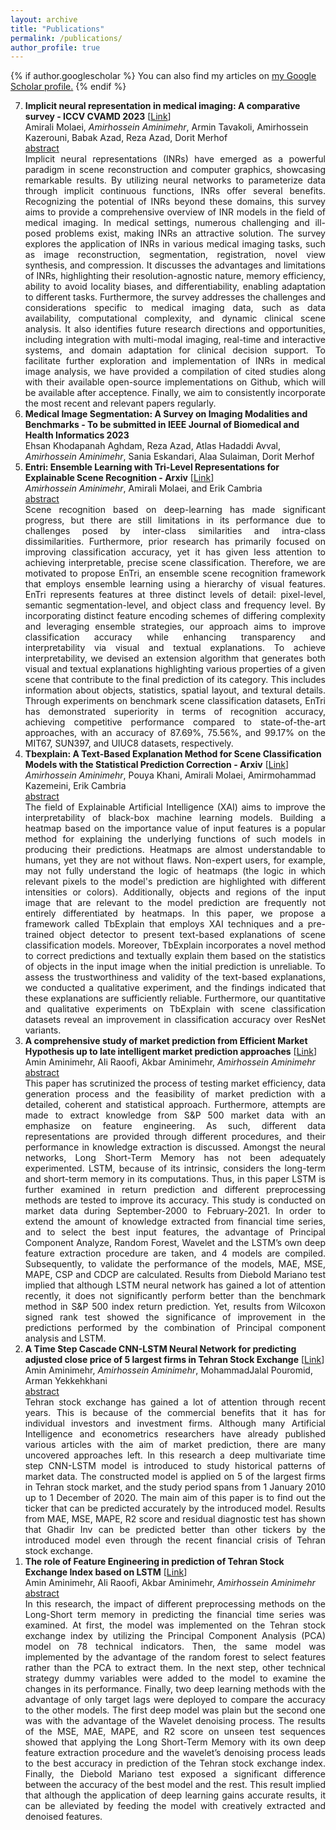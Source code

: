 ```yaml
---
layout: archive
title: "Publications"
permalink: /publications/
author_profile: true
---
```

<script src="https://ajax.googleapis.com/ajax/libs/jquery/3.5.1/jquery.min.js"></script>
<script>
  $(document).ready(function () {
    $(".abstract").hide();
    $(".button").on("click", function () {
        $(this).next(".abstract").slideToggle(400);
    });
});
</script>


<style>
.abstract{text-align:justify; }
.button{ text-align:justify; }
</style>

{% if author.googlescholar %}
  You can also find my articles on <u><a href="{{author.googlescholar}}">my Google Scholar profile</a>.</u>
{% endif %}



<ol reversed>
<div id="9">
<li> <b>Implicit neural representation in medical imaging: A comparative survey - ICCV CVAMD 2023</b> [<a href="https://openaccess.thecvf.com/content/ICCV2023W/CVAMD/papers/Molaei_Implicit_Neural_Representation_in_Medical_Imaging_A_Comparative_Survey_ICCVW_2023_paper.pdf">Link</a>]
<br>Amirali Molaei, <i>Amirhossein Aminimehr</i>, Armin Tavakoli, Amirhossein Kazerouni, Babak Azad, Reza Azad, Dorit Merhof
<div class='button' data-content="toggle-text"><a href="#9">abstract</a></div>
<div class='abstract'>
Implicit neural representations (INRs) have emerged as a powerful paradigm in scene reconstruction and computer graphics, showcasing remarkable results. By utilizing neural networks to parameterize data through implicit continuous functions, INRs offer several benefits. Recognizing the potential of INRs beyond these domains, this survey aims to provide a comprehensive overview of INR models in the field of medical imaging. In medical settings, numerous challenging and ill-posed problems exist, making INRs an attractive solution. The survey explores the application of INRs in various medical imaging tasks, such as image reconstruction, segmentation, registration, novel view synthesis, and compression. It discusses the advantages and limitations of INRs, highlighting their resolution-agnostic nature, memory efficiency, ability to avoid locality biases, and differentiability, enabling adaptation to different tasks. Furthermore, the survey addresses the challenges and considerations specific to medical imaging data, such as data availability, computational complexity, and dynamic clinical scene analysis. It also identifies future research directions and opportunities, including integration with multi-modal imaging, real-time and interactive systems, and domain adaptation for clinical decision support. To facilitate further exploration and implementation of INRs in medical image analysis, we have provided a compilation of cited studies along with their available open-source implementations on Github, which will be available after acceptence. Finally, we aim to consistently incorporate the most recent and relevant papers regularly.
</div></li></div>

<div id="8">
<li> <b>Medical Image Segmentation: A Survey on Imaging Modalities and Benchmarks - To be submitted in IEEE Journal of Biomedical and Health Informatics 2023</b>
<br>Ehsan Khodapanah Aghdam, Reza Azad, Atlas Hadaddi Avval, <i>Amirhossein Aminimehr</i>, Sania Eskandari, Alaa Sulaiman, Dorit Merhof
</li></div>

<div id="7">
<li> <b>Entri: Ensemble Learning with Tri-Level Representations for Explainable Scene Recognition - Arxiv</b> [<a href="https://papers.ssrn.com/sol3/papers.cfm?abstract_id=4482110">Link</a>]
<br><i>Amirhossein Aminimehr</i>, Amirali Molaei, and Erik Cambria
<div class='button' data-content="toggle-text"><a href="#7">abstract</a></div>
<div class='abstract'>
Scene recognition based on deep-learning has made significant progress, but there are still limitations in its performance due to challenges posed by inter-class similarities and intra-class dissimilarities. Furthermore, prior research has primarily focused on improving classification accuracy, yet it has given less attention to achieving interpretable, precise scene classification. Therefore, we are motivated to propose EnTri, an ensemble scene recognition framework that employs ensemble learning using a hierarchy of visual features. EnTri represents features at three distinct levels of detail: pixel-level, semantic segmentation-level, and object class and frequency level. By incorporating distinct feature encoding schemes of differing complexity and leveraging ensemble strategies, our approach aims to improve classification accuracy while enhancing transparency and interpretability via visual and textual explanations. To achieve interpretability, we devised an extension algorithm that generates both visual and textual explanations highlighting various properties of a given scene that contribute to the final prediction of its category. This includes information about objects, statistics, spatial layout, and textural details. Through experiments on benchmark scene classification datasets, EnTri has demonstrated superiority in terms of recognition accuracy, achieving competitive performance compared to state-of-the-art approaches, with an accuracy of 87.69%, 75.56%, and 99.17% on the MIT67, SUN397, and UIUC8 datasets, respectively.
</div></li></div>

<div id="6">
<li> <b>Tbexplain: A Text-Based Explanation Method for Scene Classification Models with the Statistical Prediction Correction - Arxiv</b> [<a href="https://papers.ssrn.com/sol3/papers.cfm?abstract_id=4385953">Link</a>]
  <br><i>Amirhossein Aminimehr</i>, Pouya Khani, Amirali Molaei, Amirmohammad Kazemeini, Erik Cambria
<div class='button' data-content="toggle-text"><a href="#6">abstract</a></div>
<div class='abstract'>
The field of Explainable Artificial Intelligence (XAI) aims to improve the interpretability of black-box machine learning models. Building a heatmap based on the importance value of input features is a popular method for explaining the underlying functions of such models in producing their predictions. Heatmaps are almost understandable to humans, yet they are not without flaws. Non-expert users, for example, may not fully understand the logic of heatmaps (the logic in which relevant pixels to the model's prediction are highlighted with different intensities or colors). Additionally, objects and regions of the input image that are relevant to the model prediction are frequently not entirely differentiated by heatmaps. In this paper, we propose a framework called TbExplain that employs XAI techniques and a pre-trained object detector to present text-based explanations of scene classification models. Moreover, TbExplain incorporates a novel method to correct predictions and textually explain them based on the statistics of objects in the input image when the initial prediction is unreliable. To assess the trustworthiness and validity of the text-based explanations, we conducted a qualitative experiment, and the findings indicated that these explanations are sufficiently reliable. Furthermore, our quantitative and qualitative experiments on TbExplain with scene classification datasets reveal an improvement in classification accuracy over ResNet variants.
</div></li></div>

<div id="5">
<li> <b>A comprehensive study of market prediction from Efficient Market Hypothesis up to late intelligent market prediction approaches</b> [<a href="https://link.springer.com/article/10.1007/s10614-022-10283-1">Link</a>]
<br>Amin Aminimehr, Ali Raoofi, Akbar Aminimehr, <i>Amirhossein Aminimehr</i>
<br><a class='button' data-content="toggle-text" href="#5">abstract</a>
<div class='abstract'>
This paper has scrutinized the process of testing market efficiency, data generation process and the feasibility of market prediction with a detailed, coherent and statistical approach. Furthermore, attempts are made to extract knowledge from S&P 500 market data with an emphasize on feature engineering. As such, different data representations are provided through different procedures, and their performance in knowledge extraction is discussed. Amongst the neural networks, Long Short-Term Memory has not been adequately experimented. LSTM, because of its intrinsic, considers the long-term and short-term memory in its computations. Thus, in this paper LSTM is further examined in return prediction and different preprocessing methods are tested to improve its accuracy. This study is conducted on market data during September-2000 to February-2021. In order to extend the amount of knowledge extracted from financial time series, and to select the best input features, the advantage of Principal Component Analyze, Random Forest, Wavelet and the LSTM’s own deep feature extraction procedure are taken, and 4 models are compiled. Subsequently, to validate the performance of the models, MAE, MSE, MAPE, CSP and CDCP are calculated. Results from Diebold Mariano test implied that although LSTM neural network has gained a lot of attention recently, it does not significantly perform better than the benchmark method in S&P 500 index return prediction. Yet, results from Wilcoxon signed rank test showed the significance of improvement in the predictions performed by the combination of Principal component analysis and LSTM.
</div></li></div>


<div id="4">
<li> <b>A Time Step Cascade CNN-LSTM Neural Network for predicting adjusted close price of 5 largest firms in Tehran Stock Exchange</b> [<a href="https://civilica.com/doc/1178787/">Link</a>]
<br>Amin Aminimehr, <i>Amirhossein Aminimehr</i>, MohammadJalal Pouromid, Arman Yekkehkhani
<div class='button' data-content="toggle-text"><a href="#4">abstract</a></div>
<div class='abstract'>
Tehran stock exchange has gained a lot of attention through recent years. This is because of the commercial benefits that it has for individual investors and investment firms. Although many Artificial Intelligence and econometrics researchers have already published various articles with the aim of market prediction, there are many uncovered approaches left. In this research a deep multivariate time step CNN-LSTM model is introduced to study historical patterns of market data. The constructed model is applied on 5 of the largest firms in Tehran stock market, and the study period spans from 1 January 2010 up to 1 December of 2020. The main aim of this paper is to find out the ticker that can be predicted accurately by the introduced model. Results from MAE, MSE, MAPE, R2 score and residual diagnostic test has shown that Ghadir Inv can be predicted better than other tickers by the introduced model even through the recent financial crisis of Tehran stock exchange.
</div></li></div>

<div id="3">
<li> <b>The role of Feature Engineering in prediction of Tehran Stock Exchange Index based on LSTM</b> [<a href="https://ijes.shirazu.ac.ir/article_6213.html">Link</a>]
<br>Amin Aminimehr, Ali Raoofi, Akbar Aminimehr, <i>Amirhossein Aminimehr</i>
<br><a class='button' data-content="toggle-text" href="#3">abstract</a>
<div class='abstract'>
In this research, the impact of different preprocessing methods on the Long-Short term memory in predicting the financial time series was examined. At first, the model was implemented on the Tehran stock exchange index by utilizing the Principal Component Analysis (PCA) model on 78 technical indicators. Then, the same model was implemented by the advantage of the random forest to select features rather than the PCA to extract them. In the next step, other technical strategy dummy variables were added to the model to examine the changes in its performance. Finally, two deep learning methods with the advantage of only target lags were deployed to compare the accuracy to the other models. The first deep model was plain but the second one was with the advantage of the Wavelet denoising process. The results of the MSE, MAE, MAPE, and R2 score on unseen test sequences showed that applying the Long Short-Term Memory with its own deep feature extraction procedure and the wavelet’s denoising process leads to the best accuracy in prediction of the Tehran stock exchange index. Finally, the Diebold Mariano test exposed a significant difference between the accuracy of the best model and the rest. This result implied that although the application of deep learning gains accurate results, it can be alleviated by feeding the model with creatively extracted and denoised features.
</div></li></div>


<!--
{% include base_path %}

{% for post in site.publications reversed %}
  {% include archive-single.html %}
{% endfor %}
-->
